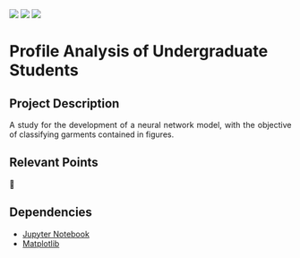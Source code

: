 <img src="http://img.shields.io/static/v1?label=License&message=MIT&color=green&style=for-the-badge"/>
<img src="https://img.shields.io/static/v1?label=Python&logoColor=white&message=jupyter&color=yellow&style=for-the-badge&logo=Python"/>
<img src="http://img.shields.io/static/v1?label=STATUS&message=IN%20PROGRESS&color=RED&style=for-the-badge"/>

# Profile Analysis of Undergraduate Students

## Project Description
<p align="justify"> 
    A study for the development of a neural network model, with the objective of classifying garments contained in figures.
</p>


## Relevant Points
:round_pushpin: 

## Dependencies
- [Jupyter Notebook](https://jupyter.org/)
- [Matplotlib](https://matplotlib.org/)





